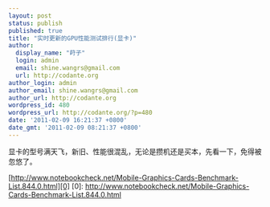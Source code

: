 ```yaml
---
layout: post
status: publish
published: true
title: "实时更新的GPU性能测试排行(显卡)"
author:
  display_name: "莳子"
  login: admin
  email: shine.wangrs@gmail.com
  url: http://codante.org
author_login: admin
author_email: shine.wangrs@gmail.com
author_url: http://codante.org
wordpress_id: 480
wordpress_url: http://codante.org/?p=480
date: '2011-02-09 16:21:37 +0800'
date_gmt: '2011-02-09 08:21:37 +0800'
---
```



显卡的型号满天飞，新旧、性能很混乱，无论是攒机还是买本，先看一下，免得被忽悠了。

[http://www.notebookcheck.net/Mobile-Graphics-Cards-Benchmark-List.844.0.html][0]
[0]: http://www.notebookcheck.net/Mobile-Graphics-Cards-Benchmark-List.844.0.html